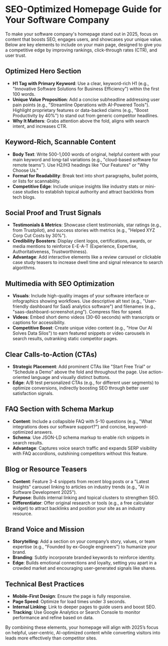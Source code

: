# SEO-Optimized Homepage Guide for Your Software Company

To make your software company's homepage stand out in 2025, focus on content that boosts SEO, engages users, and showcases your unique value. Below are key elements to include on your main page, designed to give you a competitive edge by improving rankings, click-through rates (CTR), and user trust.

## Optimized Hero Section
- **H1 Tag with Primary Keyword**: Use a clear, keyword-rich H1 (e.g., "Innovative Software Solutions for Business Efficiency") within the first 100 words.
- **Unique Value Proposition**: Add a concise subheadline addressing user pain points (e.g., "Streamline Operations with AI-Powered Tools"). Highlight proprietary features or data-backed claims (e.g., "Boost Productivity by 40%") to stand out from generic competitor headlines.
- **Why It Matters**: Grabs attention above the fold, aligns with search intent, and increases CTR.

## Keyword-Rich, Scannable Content
- **Body Text**: Write 500-1,000 words of original, helpful content with your main keyword and long-tail variations (e.g., "cloud-based software for remote teams"). Use H2/H3 headings like "Our Features" or "Why Choose Us."
- **Format for Readability**: Break text into short paragraphs, bullet points, or lists for scannability.
- **Competitive Edge**: Include unique insights like industry stats or mini-case studies to establish topical authority and attract backlinks from tech blogs.

## Social Proof and Trust Signals
- **Testimonials & Metrics**: Showcase client testimonials, star ratings (e.g., from Trustpilot), and success stories with metrics (e.g., "Helped XYZ Corp Cut Costs by 30%").
- **Credibility Boosters**: Display client logos, certifications, awards, or media mentions to reinforce E-E-A-T (Experience, Expertise, Authoritativeness, Trustworthiness).
- **Advantage**: Add interactive elements like a review carousel or clickable case study teasers to increase dwell time and signal relevance to search algorithms.

## Multimedia with SEO Optimization
- **Visuals**: Include high-quality images of your software interface or infographics showing workflows. Use descriptive alt text (e.g., "User-friendly dashboard for SaaS analytics software") and filenames (e.g., "saas-dashboard-screenshot.png"). Compress files for speed.
- **Videos**: Embed short demo videos (30-60 seconds) with transcripts or captions for accessibility.
- **Competitive Boost**: Create unique video content (e.g., "How Our AI Solves Data Silos") to earn featured snippets or video carousels in search results, outranking static competitor pages.

## Clear Calls-to-Action (CTAs)
- **Strategic Placement**: Add prominent CTAs like "Start Free Trial" or "Schedule a Demo" above the fold and throughout the page. Use action-oriented language and visually distinct buttons.
- **Edge**: A/B test personalized CTAs (e.g., for different user segments) to optimize conversions, indirectly boosting SEO through better user satisfaction signals.

## FAQ Section with Schema Markup
- **Content**: Include a collapsible FAQ with 5-10 questions (e.g., "What integrations does our software support?") and concise, keyword-optimized answers.
- **Schema**: Use JSON-LD schema markup to enable rich snippets in search results.
- **Advantage**: Captures voice search traffic and expands SERP visibility with FAQ accordions, outshining competitors without this feature.

## Blog or Resource Teasers
- **Content**: Feature 3-4 snippets from recent blog posts or a "Latest Insights" carousel linking to articles on industry trends (e.g., "AI in Software Development 2025").
- **Purpose**: Builds internal linking and topical clusters to strengthen SEO.
- **Differentiator**: Offer original research or tools (e.g., a free calculator widget) to attract backlinks and position your site as an industry resource.

## Brand Voice and Mission
- **Storytelling**: Add a section on your company’s story, values, or team expertise (e.g., "Founded by ex-Google engineers") to humanize your brand.
- **Branding**: Subtly incorporate branded keywords to reinforce identity.
- **Edge**: Builds emotional connections and loyalty, setting you apart in a crowded market and encouraging user-generated signals like shares.

## Technical Best Practices
- **Mobile-First Design**: Ensure the page is fully responsive.
- **Page Speed**: Optimize for load times under 3 seconds.
- **Internal Linking**: Link to deeper pages to guide users and boost SEO.
- **Tracking**: Use Google Analytics or Search Console to monitor performance and refine based on data.

By combining these elements, your homepage will align with 2025’s focus on helpful, user-centric, AI-optimized content while converting visitors into leads more effectively than competitor sites.